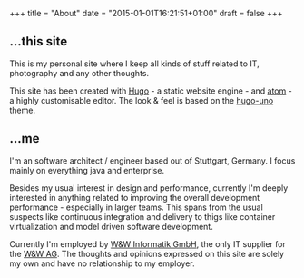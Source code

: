 +++
title = "About"
date = "2015-01-01T16:21:51+01:00"
draft = false
+++

## ...this site

This is my personal site where I keep all kinds of stuff related to IT, photography and any other thoughts.

This site has been created with [Hugo](http://gohugo.io/) - a static website engine - and [atom](https://atom.io/) - a highly customisable editor. The look & feel is based on the [hugo-uno](https://github.com/SenjinDarashiva/hugo-uno) theme.

## ...me

I'm an software architect / engineer based out of Stuttgart, Germany. I focus mainly on everything java and enterprise.

Besides my usual interest in design and performance, currently I'm deeply interested in anything related to improving the overall development performance - especially in larger teams. This spans from the usual suspects like continuous integration and delivery to thigs like container virtualization and model driven software development.

Currently I'm employed by [W&W Informatik GmbH](http://www.ww-informatik.de/), the only IT supplier for the [W&W AG](http://www.ww-ag.de). The thoughts and opinions expressed on this site are solely my own and have no relationship to my employer.
